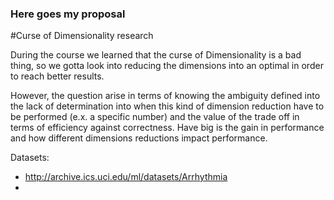 ### Here goes my proposal


#Curse of Dimensionality research

During the course we learned that the curse of Dimensionality is a bad
thing, so we gotta look into reducing the dimensions into an optimal
in order to reach better results.

However, the question arise in terms of knowing the ambiguity defined
into the lack of determination into when this kind of dimension reduction
have to be performed (e.x. a specific number) and the value of the
trade off in terms of efficiency against correctness. Have big is the
gain in performance and how different dimensions reductions impact performance.



Datasets:
 - http://archive.ics.uci.edu/ml/datasets/Arrhythmia
 - 
